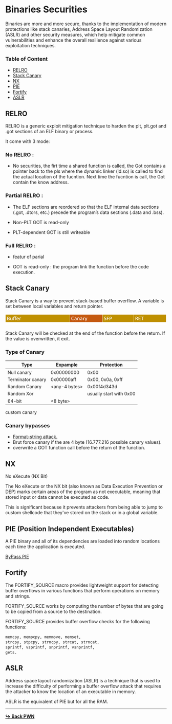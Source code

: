 # Binaries Securities

Binaries are more and more secure, thanks to the implementation of modern protections like stack canaries, Address Space Layout Randomization (ASLR) and other security measures, which help mitigate common vulnerabilities and enhance the overall resilience against various exploitation techniques.


### Table of Content

- [RELRO](#relro)
- [Stack Canary](#stack-canary)
- [NX](#nx)
- [PIE](#pie-position-independent-executables)
- [Fortify](#fortify)
- [ASLR]()

## RELRO

RELRO is a generic exploit mitigation technique to harden the plt, plt.got and .got sections of an ELF binary or process. 

It come with 3 mode: 

### No RELRO :

- No securities, the firt time a shared function is called, the Got contains a pointer back to the pls where the dynamic linker (ld.so) is called to find the actual location of the fucntion. Next time the fucntion is call, the Got contain the know address.

### Partial RELRO :

- The ELF sections are reordered so that the ELF internal data sections (.got, .dtors, etc.) precede the program’s data sections (.data and .bss).

- Non-PLT GOT is read-only

- PLT-dependent GOT is still writeable

### Full RELRO : 

- featur of parial

- GOT is read-only : the program link the function before the code execution.

## Stack Canary

Stack Canary is a way to prevent stack-based buffer overflow. A variable is set between local variables and return pointer.

![canary shema](/pwn/img/StackCanaries_Fig3.png)

Stack Canary will be checked at the end of the function before the return. If the value is overwritten, it exit.

### Type of Canary

Type | Expample | Protection
--- | --- | ---
Null canary | 0x00000000 | 0x00
Terminator canary | 0x00000aff | 0x00, 0x0a, 0xff
Random Canary | \<any-4 bytes\> | 0x00f4d343d
Random Xor | | usually start with 0x00
64-bit | <8 byte>
custom canary


### Canary bypasses

- [Format-string attack.](/pwn/format-string.md)
- Brut force canary if the are 4 byte (16.777.216 possible canary values).
- overwrite a GOT function call before the return of the function.


## NX


No eXecute (NX Bit)

The No eXecute or the NX bit (also known as Data Execution Prevention or DEP) marks certain areas of the program as not executable, meaning that stored input or data cannot be executed as code.

This is significant because it prevents attackers from being able to jump to custom shellcode that they've stored on the stack or in a global variable.

## PIE (Position Independent Executables)

A PIE binary and all of its dependencies are loaded into random locations each time the application is executed.

[ByPass PIE](/pwn/bypassPie.md)

## Fortify

The FORTIFY_SOURCE macro provides lightweight support for detecting buffer overflows in various functions that perform operations on memory and strings.

FORTIFY_SOURCE works by computing the number of bytes that are going to be copied from a source to the destination.

FORTIFY_SOURCE provides buffer overflow checks for the following functions:
```
memcpy, mempcpy, memmove, memset,
strcpy, stpcpy, strncpy, strcat, strncat,
sprintf, vsprintf, snprintf, vsnprintf, 
gets.
```

## ASLR

Address space layout randomization (ASLR) is a technique that is used to increase the difficulty of performing a buffer overflow attack that requires the attacker to know the location of an executable in memory. 

ASLR is the equivalent of PIE but for all the RAM.

---

[**:arrow_right_hook: Back PWN**](/pwn/pwn.md)
